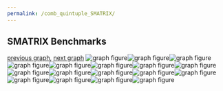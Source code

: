 ```yaml
---
permalink: /comb_quintuple_SMATRIX/
---
```



 ## SMATRIX Benchmarks

[previous graph](../comb_quintuple_ROD/), [next graph](../comb_quintuple_SORTD/)
![graph figure](./images/quintuple/SMATRIX/SMATRIX-AVL_box.png)![graph figure](./images/quintuple/SMATRIX/SMATRIX-A_box.png)![graph figure](./images/quintuple/SMATRIX/SMATRIX-CYPHERD_box.png)![graph figure](./images/quintuple/SMATRIX/SMATRIX-EGG_box.png)![graph figure](./images/quintuple/SMATRIX/SMATRIX-FACE_box.png)![graph figure](./images/quintuple/SMATRIX/SMATRIX-FLOYD_box.png)![graph figure](./images/quintuple/SMATRIX/SMATRIX-F_box.png)![graph figure](./images/quintuple/SMATRIX/SMATRIX-H_box.png)![graph figure](./images/quintuple/SMATRIX/SMATRIX-JSOND_box.png)![graph figure](./images/quintuple/SMATRIX/SMATRIX-K_box.png)![graph figure](./images/quintuple/SMATRIX/SMATRIX-O_box.png)![graph figure](./images/quintuple/SMATRIX/SMATRIX-PDFD_box.png)![graph figure](./images/quintuple/SMATRIX/SMATRIX-RB_box.png)![graph figure](./images/quintuple/SMATRIX/SMATRIX-ROD_box.png)![graph figure](./images/quintuple/SMATRIX/SMATRIX-SMATRIX_box.png)![graph figure](./images/quintuple/SMATRIX/SMATRIX-SORTD_box.png)![graph figure](./images/quintuple/SMATRIX/SMATRIX-ZB_box.png)